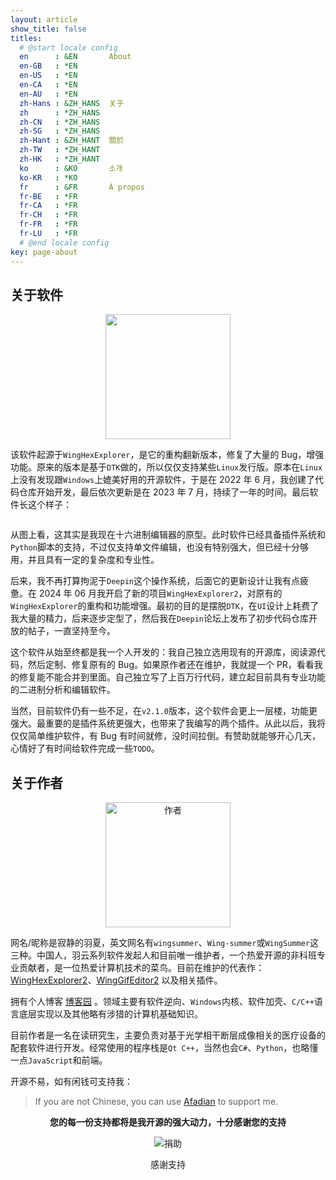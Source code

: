 ```yaml
---
layout: article
show_title: false
titles:
  # @start locale config
  en      : &EN       About
  en-GB   : *EN
  en-US   : *EN
  en-CA   : *EN
  en-AU   : *EN
  zh-Hans : &ZH_HANS  关于
  zh      : *ZH_HANS
  zh-CN   : *ZH_HANS
  zh-SG   : *ZH_HANS
  zh-Hant : &ZH_HANT  關於
  zh-TW   : *ZH_HANT
  zh-HK   : *ZH_HANT
  ko      : &KO       소개
  ko-KR   : *KO
  fr      : &FR       À propos
  fr-BE   : *FR
  fr-CA   : *FR
  fr-CH   : *FR
  fr-FR   : *FR
  fr-LU   : *FR
  # @end locale config
key: page-about
---
```


## 关于软件

<p align="center">
<img alt="" src="{{site.url}}/assets/images/appicon.png" width=200 />
</p>

该软件起源于`WingHexExplorer`，是它的重构翻新版本，修复了大量的 Bug，增强功能。原来的版本是基于`DTK`做的，所以仅仅支持某些`Linux`发行版。原本在`Linux`上没有发现跟`Windows`上媲美好用的开源软件，于是在 2022 年 6 月，我创建了代码仓库开始开发，最后依次更新是在 2023 年 7 月，持续了一年的时间。最后软件长这个样子：

<p align="center">
<img alt="" src="{{site.url}}/assets/images/old-screenshot.png"/>
</p>

从图上看，这其实是我现在十六进制编辑器的原型。此时软件已经具备插件系统和`Python`脚本的支持，不过仅支持单文件编辑，也没有特别强大，但已经十分够用，并且具有一定的复杂度和专业性。

后来，我不再打算拘泥于`Deepin`这个操作系统，后面它的更新设计让我有点疲惫。在 2024 年 06 月我开启了新的项目`WingHexExplorer2`，对原有的`WingHexExplorer`的重构和功能增强。最初的目的是摆脱`DTK`，在`UI`设计上耗费了我大量的精力，后来逐步定型了，然后我在`Deepin`论坛上发布了初步代码仓库开放的帖子，一直坚持至今。

这个软件从始至终都是我一个人开发的：我自己独立选用现有的开源库，阅读源代码，然后定制、修复原有的 Bug。如果原作者还在维护，我就提一个 PR，看看我的修复能不能合并到里面。自己独立写了上百万行代码，建立起目前具有专业功能的二进制分析和编辑软件。

当然，目前软件仍有一些不足，在`v2.1.0`版本，这个软件会更上一层楼，功能更强大。最重要的是插件系统更强大，也带来了我编写的两个插件。从此以后，我将仅仅简单维护软件，有 Bug 有时间就修，没时间拉倒。有赞助就能够开心几天，心情好了有时间给软件完成一些`TODO`。

## 关于作者

<p align="center">
<img alt="作者" src="{{site.url}}/assets/images/author.jpg" width=200 />
</p>

网名/昵称是寂静的羽夏，英文网名有`wingsummer`、`Wing-summer`或`WingSummer`这三种。中国人，羽云系列软件发起人和目前唯一维护者，一个热爱开源的非科班专业贡献者，是一位热爱计算机技术的菜鸟。目前在维护的代表作：[WingHexExplorer2](https://github.com/Wing-summer/WingHexExplorer2)、[WingGifEditor2](https://github.com/Wing-summer/WingGifEditor2) 以及相关插件。

拥有个人博客 [博客园](https://www.cnblogs.com/wingsummer) 。领域主要有软件逆向、`Windows`内核、软件加壳、`C/C++`语言底层实现以及其他略有涉猎的计算机基础知识。

目前作者是一名在读研究生，主要负责对基于光学相干断层成像相关的医疗设备的配套软件进行开发。经常使用的程序栈是`Qt C++`，当然也会`C#`、`Python`，也略懂一点`JavaScript`和前端。

开源不易，如有闲钱可支持我：

> If you are not Chinese, you can use [Afadian](https://afdian.com/a/wingsummer) to support me.

<p align="center"><b>您的每一份支持都将是我开源的强大动力，十分感谢您的支持</b></p>

<p align="center">
<img alt="捐助" src="{{site.url}}/assets/images/Donate.jpg" />
<p align="center">感谢支持</p>
</p>
